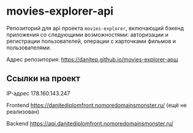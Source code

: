# movies-explorer-api

Репозиторий для api проекта `movies-explorer`, включающий бэкенд приложения со следующими возможностями: авторизации и регистрации пользователей, операции с карточками фильмов и пользователями.

Адрес репозитория: https://danitep.github.io/movies-explorer-apш

## Ссылки на проект

IP-адрес 178.160.143.247

Frontend https://danitediplomfront.nomoredomainsmonster.ru/
(ещё не реализован)

Backend https://api.danitediplomfront.nomoredomainsmonster.ru/
